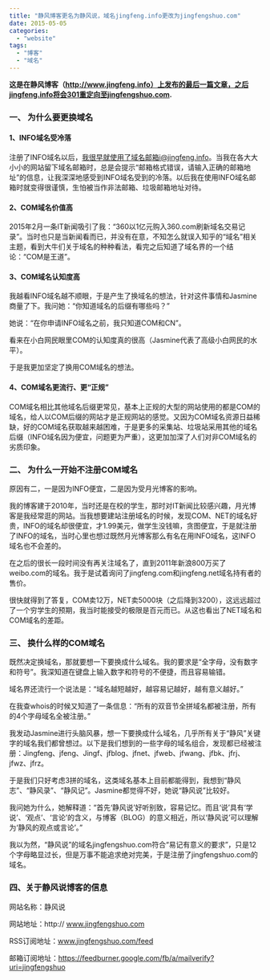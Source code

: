 ```yaml
---
title: "静风博客更名为静风说，域名jingfeng.info更改为jingfengshuo.com"
date: 2015-05-05
categories: 
  - "website"
tags: 
  - "博客"
  - "域名"
---
```


**这是在静风博客（http://www.jingfeng.info）上发布的最后一篇文章，之后jingfeng.info将会301重定向至jingfengshuo.com.**

### **一、 为什么要更换域名**

#### 1、INFO域名受冷落

注册了INFO域名以后，我很早就使用了域名邮箱i@jingfeng.info。当我在各大大小小的网站留下域名邮箱时，总是会提示“邮箱格式错误，请输入正确的邮箱地址”的信息，让我深深地感受到INFO域名受到的冷落。以后我在使用INFO域名邮箱时就变得很谨慎，生怕被当作非法邮箱、垃圾邮箱地址对待。

#### 2、COM域名价值高

2015年2月一条IT新闻吸引了我：“360以1亿元购入360.com刷新域名交易记录”。当时也只是当新闻看而已，并没有在意，不知怎么就误入知乎的“域名”相关主题，看到大牛们关于域名的种种看法，看完之后知道了域名界的一个结论：“COM是王道”。

#### 3、COM域名认知度高

我越看INFO域名越不顺眼，于是产生了换域名的想法，针对这件事情和Jasmine商量了下。我问她：“你知道域名的后缀有哪些吗？”

她说：“在你申请INFO域名之前，我只知道COM和CN”。

看来在小白网民眼里COM的认知度真的很高（Jasmine代表了高级小白网民的水平）。

于是我更加坚定了换用COM域名的想法。

#### 4、COM域名更流行、更“正规”

COM域名相比其他域名后缀更常见，基本上正规的大型的网站使用的都是COM的域名，给人以COM后缀的网站才是正规网站的感觉。又因为COM域名资源日益稀缺，好的COM域名获取越来越困难，于是更多的采集站、垃圾站采用其他的域名后缀（INFO域名因为便宜，问题更为严重），这更加加深了人们对非COM域名的劣质印象。

### **二、 为什么一开始不注册COM域名**

原因有二，一是因为INFO便宜，二是因为受月光博客的影响。

我的博客建于2010年，当时还是在校的学生，那时对IT新闻比较感兴趣，月光博客是我经常逛的网站。当我想要建站注册域名的时候，发现COM、NET的域名好贵，INFO的域名却很便宜，才1.99美元，做学生没钱嘛，贪图便宜，于是就注册了INFO的域名，当时心里也想过既然月光博客那么有名在用INFO域名，这INFO域名也不会差的。

在之后的很长一段时间没有再关注域名了，直到2011年新浪800万买了weibo.com的域名。我于是试着询问了jingfeng.com和jingfeng.net域名持有者的售价。

很快就得到了答复，COM卖12万，NET卖5000块（之后降到3200），这远远超过了一个穷学生的预期，我当时能接受的极限是百元而已。从这也看出了NET域名和COM域名的差距。

### **三、 换什么样的COM域名**

既然决定换域名，那就要想一下要换成什么域名。我的要求是“全字母，没有数字和符号”。我深知道在键盘上输入数字和符号的不便捷，而且容易输错。

域名界还流行一个说法是：“域名越短越好，越容易记越好，越有意义越好。”

在我查whois的时候又知道了一条信息：“所有的双音节全拼域名都被注册，所有的4个字母域名全被注册。”

我发动Jasmine进行头脑风暴，想一下要换成什么域名，几乎所有关于“静风”关键字的域名我们都曾想过。以下是我们想到的一些字母的域名组合，发现都已经被注册：Jingfeng、jfeng、Jingf、jfblog、jfnet、jfweb、jfwang、jfbk、jfrj、jfwz、jfrz。

于是我们只好考虑3拼的域名，这类域名基本上目前都能得到，我想到“静风志”、“静风录”、“静风记”。Jasmine都觉得不好，她说“静风说”比较好。

我问她为什么，她解释道：“首先‘静风说’好听别致，容易记忆。而且‘说’具有‘学说’、‘观点’、‘言论’的含义，与博客（BLOG）的意义相近，所以‘静风说’可以理解为‘静风的观点或言论’。”

我以为然，“静风说”的域名jingfengshuo.com符合“易记有意义的要求”，只是12个字母略显过长，但是万事不能追求绝对完美，于是注册了jingfengshuo.com的域名。

### **四、关于静风说博客的信息**

网站名称：静风说

网站地址：http:// www.jingfengshuo.com

RSS订阅地址：www.jingfengshuo.com/feed

邮箱订阅地址：https://feedburner.google.com/fb/a/mailverify?uri=jingfengshuo
